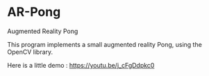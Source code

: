 # AR-Pong
Augmented Reality Pong


This program implements a small augmented reality Pong, using the OpenCV library.

Here is a little demo : https://youtu.be/j_cFgDdpkc0

